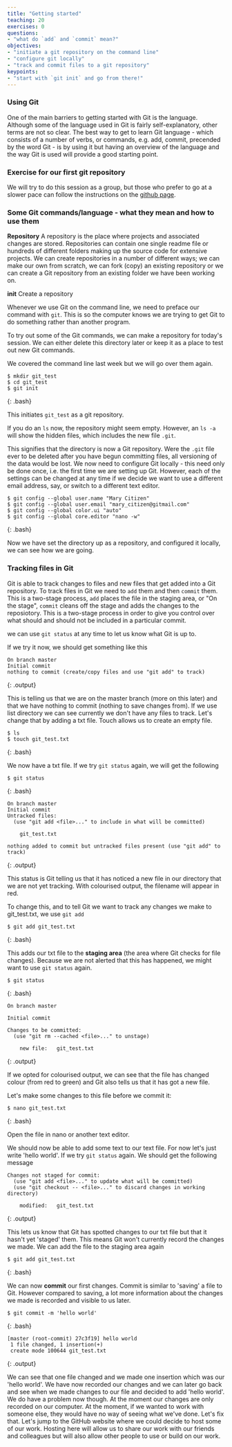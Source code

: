 ```yaml
---
title: "Getting started"
teaching: 20
exercises: 0
questions:
- "what do `add` and `commit` mean?"
objectives:
- "initiate a git repository on the command line"
- "configure git locally"
- "track and commit files to a git repository"
keypoints:
- "start with `git init` and go from there!"
---
```

### Using Git
One of the main barriers to getting started with Git is the language. Although some of the language used in Git is fairly self-explanatory, other terms are not so clear. The best way to get to learn Git language - which consists of a number of verbs, or commands, e.g. add, commit, precended by the word Git - is by using it but having an overview of the language and the way Git is used will provide a good starting point.

<!demonstrate Git commands whilst outlining what they mean>

### Exercise for our first git repository

We will try to do this session as a group, but those who prefer to go at a slower pace can follow the instructions on the [github page](https://github.com/data-lessons/library-git).  

### Some Git commands/language - what they mean and how to use them

**Repository** A repository is the place where projects and associated changes are stored. Repositories can contain one single readme file or hundreds of different folders making up the source code for extensive projects. We can create repositories in a number of different ways; we can make our own from scratch, we can fork (copy) an existing repository or we can create a Git repository from an existing folder we have been working on.

**init** Create a repository

Whenever we use Git on the command line, we need to preface our command with `git`. This is so the computer knows we are trying to get Git to do something rather than another program.

To try out some of the Git commands, we can make a repository for today's session. We can either delete this directory later or keep it as a place to test out new Git commands.

We covered the command line last week but we will go over them again. <!explain commands as we go along>

~~~
$ mkdir git_test
$ cd git_test
$ git init
~~~
{: .bash}

This initiates `git_test` as a git repository. 

If you do an `ls` now, the repository might seem empty. However, an `ls -a` will show the hidden files, which includes the new file `.git`.

This signifies that the directory is now a Git repository. Were the `.git` file ever to be deleted after you have begun committing files, all versioning of the data would be lost. 
We now need to configure Git locally - this need only be done once, i.e. the first time we are setting up Git. However, each of the settings can be changed at any time if we decide we want to use a different email address, say, or switch to a different text editor.

~~~
$ git config --global user.name "Mary Citizen"
$ git config --global user.email "mary_citizen@gitmail.com"
$ git config --global color.ui "auto"
$ git config --global core.editor "nano -w"
~~~
{: .bash}

Now we have set the directory up as a repository, and configured it locally, we can see how we are going.

### Tracking files in Git

Git is able to track changes to files and new files that get added into a Git repository. To track files in Git we need to `add` them and then `commit` them. This is a two-stage process, `add` places the file in the staging area, or "On the stage", `commit` cleans off the stage and adds the changes to the reposiotory. This is a two-stage process in order to give you control over what should and should not be included in a particular commit.

we can use `git status` at any time to let us know what Git is up to.

If we try it now, we should get something like this

~~~
On branch master
Initial commit
nothing to commit (create/copy files and use "git add" to track)
~~~
{: .output}

This is telling us that we are on the master branch (more on this later) and that we have nothing to commit (nothing to save changes from).
If we use list directory we can see currently we don't have any files to track. Let's change that by adding a txt file. Touch allows us to create an empty file.

~~~
$ ls
$ touch git_test.txt
~~~
{: .bash}

We now have a txt file. If we try `git status` again, we will get the following

~~~
$ git status
~~~
{: .bash}
~~~
On branch master
Initial commit
Untracked files:
  (use "git add <file>..." to include in what will be committed)

    git_test.txt

nothing added to commit but untracked files present (use "git add" to track)
~~~
{: .output}

This status is Git telling us that it has noticed a new file in our directory that we are not yet tracking. With colourised output, the filename will appear in red.

To change this, and to tell Git we want to track any changes we make to git_test.txt, we use `git add`

~~~
$ git add git_test.txt
~~~
{: .bash}

This adds our txt file to the **staging area** (the area where Git checks for file changes). Because we are not alerted that this has happened, we might want to use `git status` again.

~~~
$ git status
~~~
{: .bash}
~~~
On branch master

Initial commit

Changes to be committed:
  (use "git rm --cached <file>..." to unstage)

    new file:   git_test.txt
~~~
{: .output}

If we opted for colourised output, we can see that the file has changed colour (from red to green) and Git also tells us that it has got a new file.

Let's make some changes to this file before we commit it:

~~~
$ nano git_test.txt
~~~
{: .bash}

Open the file in nano or another text editor.

We should now be able to add some text to our text file. For now let's just write 'hello world'. If we try `git status` again. We should get the following message

~~~
Changes not staged for commit:
  (use "git add <file>..." to update what will be committed)
  (use "git checkout -- <file>..." to discard changes in working directory)

    modified:   git_test.txt
~~~
{: .output}

This lets us know that Git has spotted changes to our txt file but that it hasn't yet 'staged' them. This means Git won't currently record the changes we made. We can add the file to the staging area again

~~~
$ git add git_test.txt
~~~
{: .bash}

We can now **commit** our first changes. Commit is similar to 'saving' a file to Git. However compared to saving, a lot more information about the changes we made is recorded and visible to us later.

~~~
$ git commit -m 'hello world'
~~~
{: .bash}
~~~
[master (root-commit) 27c3f19] hello world
 1 file changed, 1 insertion(+)
 create mode 100644 git_test.txt
~~~
{: .output}

We can see that one file changed and we made one insertion which was our 'hello world'. We have now recorded our changes and we can later go back and see when we made changes to our file and decided to add 'hello world'. We do have a problem now though. At the moment our changes are only recorded on our computer. At the moment, if we wanted to work with someone else, they would have no way of seeing what we've done. Let's fix that. Let's jump to the GitHub website where we could decide to host some of our work. Hosting here will allow us to share our work with our friends and colleagues but will also allow other people to use or build on our work.
